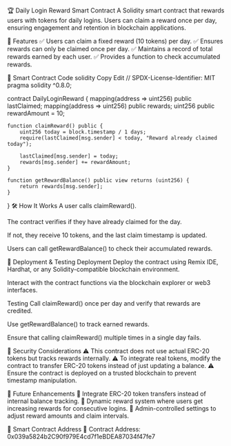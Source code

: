 🏆 Daily Login Reward Smart Contract
A Solidity smart contract that rewards users with tokens for daily logins. Users can claim a reward once per day, ensuring engagement and retention in blockchain applications.

📜 Features
✅ Users can claim a fixed reward (10 tokens) per day.
✅ Ensures rewards can only be claimed once per day.
✅ Maintains a record of total rewards earned by each user.
✅ Provides a function to check accumulated rewards.

📄 Smart Contract Code
solidity
Copy
Edit
// SPDX-License-Identifier: MIT
pragma solidity ^0.8.0;

contract DailyLoginReward {
    mapping(address => uint256) public lastClaimed;
    mapping(address => uint256) public rewards;
    uint256 public rewardAmount = 10;

    function claimReward() public {
        uint256 today = block.timestamp / 1 days;
        require(lastClaimed[msg.sender] < today, "Reward already claimed today");

        lastClaimed[msg.sender] = today;
        rewards[msg.sender] += rewardAmount;
    }

    function getRewardBalance() public view returns (uint256) {
        return rewards[msg.sender];
    }
}
🛠 How It Works
A user calls claimReward().

The contract verifies if they have already claimed for the day.

If not, they receive 10 tokens, and the last claim timestamp is updated.

Users can call getRewardBalance() to check their accumulated rewards.

🚀 Deployment & Testing
Deployment
Deploy the contract using Remix IDE, Hardhat, or any Solidity-compatible blockchain environment.

Interact with the contract functions via the blockchain explorer or web3 interfaces.

Testing
Call claimReward() once per day and verify that rewards are credited.

Use getRewardBalance() to track earned rewards.

Ensure that calling claimReward() multiple times in a single day fails.

🔐 Security Considerations
⚠️ This contract does not use actual ERC-20 tokens but tracks rewards internally.
⚠️ To integrate real tokens, modify the contract to transfer ERC-20 tokens instead of just updating a balance.
⚠️ Ensure the contract is deployed on a trusted blockchain to prevent timestamp manipulation.

🔧 Future Enhancements
🚀 Integrate ERC-20 token transfers instead of internal balance tracking.
🚀 Dynamic reward system where users get increasing rewards for consecutive logins.
🚀 Admin-controlled settings to adjust reward amounts and claim intervals.

📍 Smart Contract Address
🔗 Contract Address: 0x039a5824b2C90f979E4cd7f1eBDEA87034f47fe7
